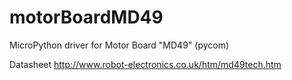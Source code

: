# motorBoardMD49
MicroPython driver for Motor Board "MD49" (pycom)

Datasheet
http://www.robot-electronics.co.uk/htm/md49tech.htm
